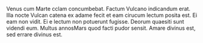 Venus cum Marte cclam concumbebat.
Factum Vulcano indicandum erat.
Illa nocte Vulcan catena ex adame fecit et eam cirucum lectum posita est. 
Ei eam non vidit.
Ei e lectum non potuerunt fugisse.
Deorum quaesiti sunt videndi eum.
Multus annosMars quod facti pudor sensit.
Amare divinus est, sed errare divinus est. 
